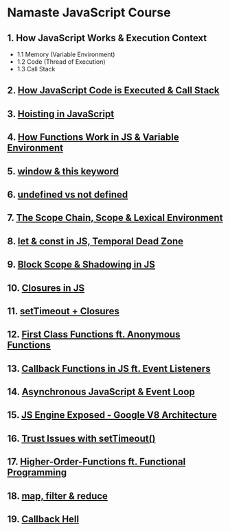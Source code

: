 # Namaste JavaScript Course

## 1. How JavaScript Works & Execution Context
- 1.1 Memory (Variable Environment)
- 1.2 Code (Thread of Execution)
- 1.3 Call Stack

## 2. [How JavaScript Code is Executed & Call Stack](execution-context-demo.js)

## 3. [Hoisting in JavaScript](hoisting-demo.js)

## 4. [How Functions Work in JS & Variable Environment](functions-demo.js)

## 5. [window & this keyword](window-this-demo.js)

## 6. [undefined vs not defined](undefined-vs-notdefined-demo.js)

## 7. [The Scope Chain, Scope & Lexical Environment](scope-demo.js)

## 8. [let & const in JS, Temporal Dead Zone](let-and-const-demo.js)

## 9. [Block Scope & Shadowing in JS](block-scope-demo.js)

## 10. [Closures in JS](closures-demo.js)

## 11. [setTimeout + Closures](setTimeout-closures-demo.js)

## 12. [First Class Functions ft. Anonymous Functions](first-class-functions-demo.js)

## 13. [Callback Functions in JS ft. Event Listeners](callback-functions-demo.js)

## 14. [Asynchronous JavaScript & Event Loop](event-loop-demo.js)

## 15. [JS Engine Exposed - Google V8 Architecture](js-engine-demo.js)

## 16. [Trust Issues with setTimeout()](setTimeout-demo.js)

## 17. [Higher-Order-Functions ft. Functional Programming](higher-order-funcs-demo.js)

## 18. [map, filter & reduce](map-filter-reduce-demo.js)

## 19. [Callback Hell](callback-hell-demo.js)